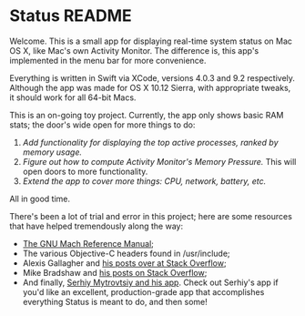 # Status README

Welcome.  This is a small app for displaying real-time system status on Mac OS X, like Mac's own Activity Monitor.  The difference is, this app's implemented in the menu bar for more convenience.

Everything is written in Swift via XCode, versions 4.0.3 and 9.2 respectively.  Although the app was made for OS X 10.12 Sierra, with appropriate tweaks, it should work for all 64-bit Macs.

This is an on-going toy project.  Currently, the app only shows basic RAM stats; the door's wide open for more things to do:
  1) *Add functionality for displaying the top active processes, ranked by memory usage.*
  2) *Figure out how to compute Activity Monitor's Memory Pressure.*  This will open doors to more functionality.
  3) *Extend the app to cover more things: CPU, network, battery, etc.*
  
All in good time.

There's been a lot of trial and error in this project; here are some resources that have helped tremendously along the way:
  - [The GNU Mach Reference Manual](https://www.gnu.org/software/hurd/gnumach-doc/index.html);
  - The various Objective-C headers found in /usr/include;
  - Alexis Gallagher and [his posts over at Stack Overflow](https://stackoverflow.com/users/577888/algal);
  - Mike Bradshaw and [his posts on Stack Overflow](https://stackoverflow.com/users/475228/bmike);
  - And finally, [Serhiy Mytrovtsiy and his app](https://github.com/exelban/stats).  Check out Serhiy's app if you'd like an excellent, production-grade app that accomplishes everything Status is meant to do, and then some!
